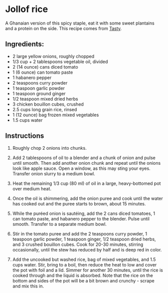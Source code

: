 # Jollof rice

A Ghanaian version of this spicy staple, eat it with some sweet plantains and a protein on the side. This recipe comes from [Tasty](https://tasty.co/recipe/ghanaian-jollof-rice-as-made-by-tei-hammond).


## Ingredients:

- 2 large yellow onions, roughly chopped
- 1/3 cup + 2 tablespoons vegetable oil, divided
- 2 (14 ounce) cans diced tomato
- 1 (6 ounce) can tomato paste
- 1 habanero pepper
- 2 teaspoons curry powder
- 1 teaspoon garlic powder
- 1 teaspoon ground ginger
- 1/2 teaspoon mixed dried herbs
- 3 chicken bouillon cubes, crushed
- 2.5 cups long grain rice, rinsed
- 1 (12 ounce) bag frozen mixed vegetables
- 1.5 cups water


## Instructions

1. Roughly chop 2 onions into chunks.

2. Add 2 tablespoons of oil to a blender and a chunk of onion and pulse until smooth. Then add another onion chunk and repeat until the onions look like apple sauce. Open a window, as this may sting your eyes. Transfer onion slurry to a medium bowl.

3. Heat the remaining 1/3 cup (80 ml) of oil in a large, heavy-bottomed pot over medium heat.

4. Once the oil is shimmering, add the onion puree and cook until the water has cooked out and the puree starts to brown, about 15 minutes.

5. While the puréed onion is sautéing, add the 2 cans diced tomatoes, 1 can tomato paste, and habanero pepper to the blender. Pulse until smooth. Transfer to a separate medium bowl.

6. Stir in the tomato puree and add the 2 teaspoons curry powder, 1 teaspoon garlic powder, 1 teaspoon ginger, 1/2 teaspoon dried herbs, and 3 crushed bouillon cubes. Cook for 20-30 minutes, stirring occasionally, until the stew has reduced by half and is deep red in color.

7. Add the uncooked but washed rice, bag of mixed vegetables, and 1.5 cups water. Stir, bring to a boil, then reduce the heat to low and cover the pot with foil and a lid. Simmer for another 30 minutes, until the rice is cooked through and the liquid is absorbed. Note that the rice on the bottom and sides of the pot will be a bit brown and crunchy - scrape and mix this in.